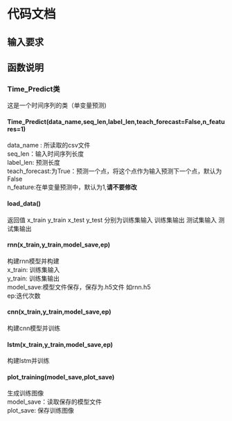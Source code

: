 # 代码文档
## 输入要求

## 函数说明
### Time_Predict类
这是一个时间序列的类（单变量预测)  
#### Time_Predict(data_name,seq_len,label_len,teach_forecast=False,n_features=1) 
data_name : 所读取的csv文件  
seq_len：输入时间序列长度  
label_len: 预测长度  
teach_forecast:为True：预测一个点，将这个点作为输入预测下一个点，默认为False  
n_feature:在单变量预测中，默认为1,**请不要修改**    
#### load_data()  
返回值 x_train y_train x_test y_test 分别为训练集输入 训练集输出 测试集输入 测试集输出    
#### rnn(x_train,y_train,model_save,ep)  
构建rnn模型并构建  
x_train: 训练集输入   
y_train: 训练集输出  
model_save:模型文件保存，保存为.h5文件 如rnn.h5  
ep:迭代次数  
#### cnn(x_train,y_train,model_save,ep) 
构建cnn模型并训练  
#### lstm(x_train,y_train,model_save,ep) 
构建lstm并训练  
#### plot_training(model_save,plot_save)
生成训练图像  
model_save：读取保存的模型文件  
plot_save: 保存训练图像
